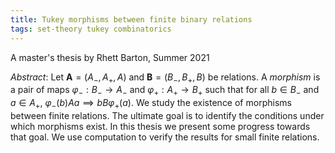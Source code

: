 ```yaml
---
title: Tukey morphisms between finite binary relations
tags: set-theory tukey combinatorics
---
```


A master's thesis by Rhett Barton, Summer 2021<!--more-->

*Abstract*: Let $\mathbf{A} = (A_{-},A_{+},A)$ and $\mathbf{B} = (B_{-},B_{+},B)$ be relations. A *morphism* is a pair of maps $\varphi_{-}:B_{-} \to A_{-}$ and $\varphi_{+}:A_{+} \to B_{+}$ such that for all $b \in B_{-}$ and $a \in A_{+}$, $\varphi_{-}(b)Aa \implies bB\varphi_{+}(a)$. We study the existence of morphisms between finite relations. The ultimate goal is to identify the conditions under which morphisms exist. In this thesis we present some progress towards that goal. We use computation to verify the results for small finite relations.
